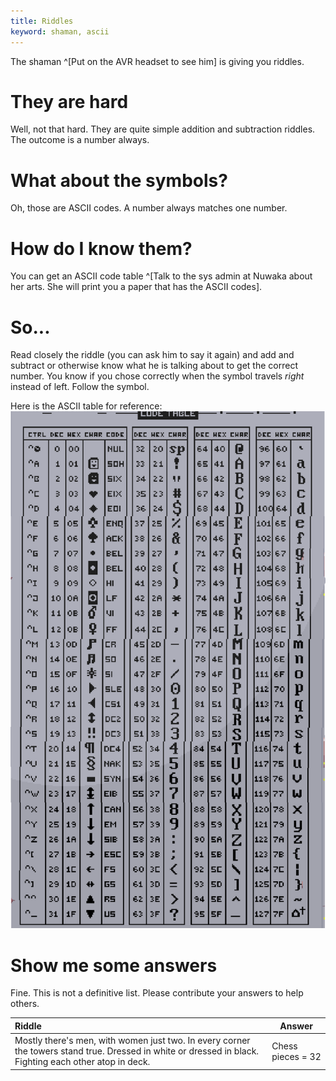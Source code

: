 ```yaml
---
title: Riddles
keyword: shaman, ascii
---
```


The shaman ^[Put on the AVR headset to see him] is giving you riddles.

# They are hard
Well, not that hard. They are quite simple addition and subtraction riddles. The outcome is a number always.

# What about the symbols?
Oh, those are ASCII codes. A number always matches one number.

# How do I know them?
You can get an ASCII code table ^[Talk to the sys admin at Nuwaka about her arts. She will print you a paper that has the ASCII codes].

# So...
Read closely the riddle (you can ask him to say it again) and add and subtract or otherwise know what he is talking about to get the correct number. You know if you chose correctly when the symbol travels _right_ instead of left. Follow the symbol.

Here is the ASCII table for reference:
![ASCII codes](ascii_codes.png)

# Show me some answers
Fine. This is not a definitive list. Please contribute your answers to help others.

| Riddle | Answer |
|:-------|--------|
| Mostly there's men, with women just two. In every corner the towers stand true. Dressed in white or dressed in black. Fighting each other atop in deck. | Chess pieces = 32 |
